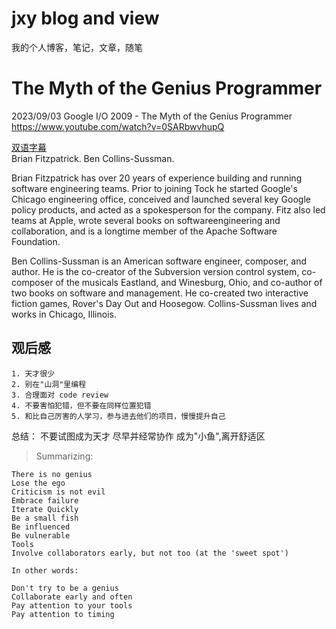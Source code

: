 # jxy blog and view
我的个人博客，笔记，文章，随笔

#  The Myth of the Genius Programmer
2023/09/03 Google I/O 2009 - The Myth of the Genius Programmer https://www.youtube.com/watch?v=0SARbwvhupQ  

[双语字幕](./view/The-Myth-of-the-Genius-Programmer(双语).txt)   
 Brian Fitzpatrick.  Ben Collins-Sussman.

 Brian Fitzpatrick has over 20 years of experience building and running software engineering teams. Prior to joining Tock he started Google's Chicago engineering office, conceived and launched several key Google policy products, and acted as a spokesperson for the company. Fitz also led teams at Apple, wrote several books on softwareengineering and collaboration, and is a longtime member of the Apache Software Foundation.

 Ben Collins-Sussman is an American software engineer, composer, and author. He is the co-creator of the Subversion version control system, co-composer of the musicals Eastland, and Winesburg, Ohio, and co-author of two books on software and management. He co-created two interactive fiction games, Rover's Day Out and Hoosegow. Collins-Sussman lives and works in Chicago, Illinois.

## 观后感
    1. 天才很少      
    2. 别在"山洞"里编程      
    3. 合理面对 code review      
    4. 不要害怕犯错，但不要在同样位置犯错        
    5. 和比自己厉害的人学习，参与进去他们的项目，慢慢提升自己        
总结： 不要试图成为天才 尽早并经常协作 成为"小鱼",离开舒适区        
> Summarizing:

    There is no genius
    Lose the ego
    Criticism is not evil
    Embrace failure
    Iterate Quickly
    Be a small fish
    Be influenced
    Be vulnerable
    Tools
    Involve collaborators early, but not too (at the 'sweet spot')

    In other words:

    Don't try to be a genius
    Collaborate early and often
    Pay attention to your tools
    Pay attention to timing

